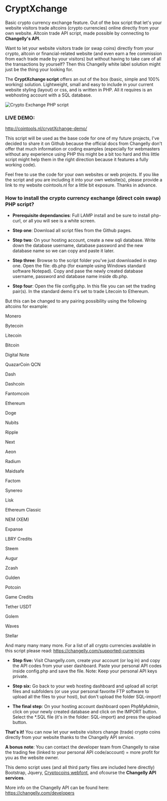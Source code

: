 # CryptXchange
Basic crypto currency exchange feature. Out of the box script that let's your website visitors trade altcoins (crypto currencies) online directly from your own website. Altcoin trade API script, made possible by connecting to **Changelly's API**.

Want to let your website visitors trade (or swap coins) directly from your crypto, altcoin or financial-related website (and even earn a fee commission from each trade made by your visitors) but without having to take care of all the transactions by yourself? Then this Changelly white label solution might just be the thing your looking for.

The **CryptXchange script** offers an out of the box (basic, simple and 100% working) solution. Lightweight, small and easy to include in your current website styling (layout) or css, and is written in PHP. All it requires is an webhosting account with a SQL database.

![Crypto Exchange PHP script](http://cointools.nl/uploads/cryptXchange1.jpg)

### LIVE DEMO: ###
http://cointools.nl/cryptXchange-demo/

This script will be used as the base code for one of my future projects, I've decided to share it on Github because the official docs from Changelly don't offer that much information or coding examples (especially for webmasters without any experience using PHP this might be a bit too hard and this little script might help them in the right direction because it features a fully working code).

Feel free to use the code for your own websites or web projects. If you like the script and you are including it into your own website(s), please provide a link to my website cointools.nl for a little bit exposure. Thanks in advance.

### How to install the crypto currency exchange (direct coin swap) PHP script?

- **Prerequisite dependancies**: Full LAMP install and be sure to install php-curl, or all you will see is a white screen.

- **Step one**: Download all script files from the Github pages.

- **Step two**: On your hosting account, create a new sqli database. Write down the database username, database password and the new database name so we can copy and paste it later.

- **Step three**: Browse to the script folder you've just downloaded in step one. Open the file: db.php (for example using Windows standard software Notepad).
Copy and pase the newly created database username, password and database name inside db.php.

- **Step four**: Open the file config.php.
In this file you can set the trading pair(s). In the standard demo it's set to trade Litecoin to Ethereum. 

But this can be changed to any pairing possibility using the following altcoins for example:

Monero

Bytecoin

Litecoin

Bitcoin

Digital Note

QuazarCoin QCN

Dash

Dashcoin

Fantomcoin

Ethereum

Doge

Nubits

Ripple

Next

Aeon

Radium

Maidsafe

Factom

Synereo

Lisk

Ethereum Classic

NEM (XEM)

Expanse

LBRY Credits

Steem

Augur

Zcash

Gulden

Potcoin

Game Credits

Tether USDT

Golem

Waves

Stellar

And many many many more.
For a list of all crypto currencies available in this script please read: https://changelly.com/supported-currencies

- **Step five:** Visit Changelly.com, create your account (or log in) and copy the API codes from your user dashboard.
Paste your personal API codes inside config.php and save the file. Note: Keep your personal API keys private.

- **Step six:** Go back to your web hosting dashboard and upload all script files and subfolders (or use your personal favorite FTP software to upload all the files to your host), but don't upload the folder SQL-import!

- **The final step**: On your hosting account dashboard open PhpMyAdmin, click on your newly created database and click on the IMPORT button. Select the *.SQL file (it's in the folder: SQL-import) and press the upload button.



**That's it!** You can now let your website visitors change (trade) crypto coins directly from your website thanks to the Changelly API service.

**A bonus note**: You can contact the developer team from Changelly to raise the trading fee (linked to your personal API code/account) = more profit for you as the website owner.

This demo script uses (and all third party files are included here directly) Bootstrap, Jquery, [Cryptocoins webfont](https://github.com/allienworks/cryptocoins), and ofcourse the **Changelly API services**.

More info on the Changelly API can be found here: https://changelly.com/developers
